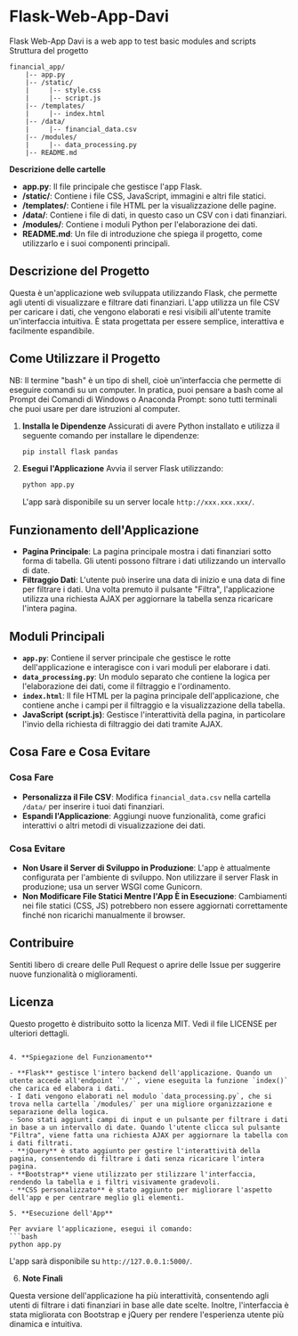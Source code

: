 # Flask-Web-App-Davi
Flask Web-App Davi is a web app to test basic modules and scripts
Struttura del progetto 

```
financial_app/
    |-- app.py
    |-- /static/
    |     |-- style.css
    |     |-- script.js
    |-- /templates/
    |     |-- index.html
    |-- /data/
    |     |-- financial_data.csv
    |-- /modules/
    |     |-- data_processing.py
    |-- README.md
```

**Descrizione delle cartelle**

- **app.py**: Il file principale che gestisce l'app Flask.
- **/static/**: Contiene i file CSS, JavaScript, immagini e altri file statici.
- **/templates/**: Contiene i file HTML per la visualizzazione delle pagine.
- **/data/**: Contiene i file di dati, in questo caso un CSV con i dati finanziari.
- **/modules/**: Contiene i moduli Python per l'elaborazione dei dati.
- **README.md**: Un file di introduzione che spiega il progetto, come utilizzarlo e i suoi componenti principali.

## Descrizione del Progetto

Questa è un'applicazione web sviluppata utilizzando Flask, che permette agli utenti di visualizzare e filtrare dati finanziari. L'app utilizza un file CSV per caricare i dati, che vengono elaborati e resi visibili all'utente tramite un'interfaccia intuitiva. È stata progettata per essere semplice, interattiva e facilmente espandibile.


## Come Utilizzare il Progetto

NB: Il termine "bash" è un tipo di shell, cioè un'interfaccia che permette di eseguire comandi su un computer.  In pratica, puoi pensare a bash come al Prompt dei Comandi di Windows o Anaconda Prompt: sono tutti terminali che puoi usare per dare istruzioni al computer.


1. **Installa le Dipendenze**
   Assicurati di avere Python installato e utilizza il seguente comando per installare le dipendenze:
   ```bash
   pip install flask pandas
   ```

2. **Esegui l'Applicazione**
   Avvia il server Flask utilizzando:
   ```bash
   python app.py
   ```
   L'app sarà disponibile su un server locale `http://xxx.xxx.xxx/`.

## Funzionamento dell'Applicazione

- **Pagina Principale**: La pagina principale mostra i dati finanziari sotto forma di tabella. Gli utenti possono filtrare i dati utilizzando un intervallo di date.
- **Filtraggio Dati**: L'utente può inserire una data di inizio e una data di fine per filtrare i dati. Una volta premuto il pulsante "Filtra", l'applicazione utilizza una richiesta AJAX per aggiornare la tabella senza ricaricare l'intera pagina.

## Moduli Principali

- **`app.py`**: Contiene il server principale che gestisce le rotte dell'applicazione e interagisce con i vari moduli per elaborare i dati.
- **`data_processing.py`**: Un modulo separato che contiene la logica per l'elaborazione dei dati, come il filtraggio e l'ordinamento.
- **`index.html`**: Il file HTML per la pagina principale dell'applicazione, che contiene anche i campi per il filtraggio e la visualizzazione della tabella.
- **JavaScript (script.js)**: Gestisce l'interattività della pagina, in particolare l'invio della richiesta di filtraggio dei dati tramite AJAX.

## Cosa Fare e Cosa Evitare

### Cosa Fare
- **Personalizza il File CSV**: Modifica `financial_data.csv` nella cartella `/data/` per inserire i tuoi dati finanziari.
- **Espandi l'Applicazione**: Aggiungi nuove funzionalità, come grafici interattivi o altri metodi di visualizzazione dei dati.

### Cosa Evitare
- **Non Usare il Server di Sviluppo in Produzione**: L'app è attualmente configurata per l'ambiente di sviluppo. Non utilizzare il server Flask in produzione; usa un server WSGI come Gunicorn.
- **Non Modificare File Statici Mentre l'App È in Esecuzione**: Cambiamenti nei file statici (CSS, JS) potrebbero non essere aggiornati correttamente finché non ricarichi manualmente il browser.

## Contribuire
Sentiti libero di creare delle Pull Request o aprire delle Issue per suggerire nuove funzionalità o miglioramenti.

## Licenza
Questo progetto è distribuito sotto la licenza MIT. Vedi il file LICENSE per ulteriori dettagli.
```

4. **Spiegazione del Funzionamento**

- **Flask** gestisce l'intero backend dell'applicazione. Quando un utente accede all'endpoint `'/'`, viene eseguita la funzione `index()` che carica ed elabora i dati.
- I dati vengono elaborati nel modulo `data_processing.py`, che si trova nella cartella `/modules/` per una migliore organizzazione e separazione della logica.
- Sono stati aggiunti campi di input e un pulsante per filtrare i dati in base a un intervallo di date. Quando l'utente clicca sul pulsante "Filtra", viene fatta una richiesta AJAX per aggiornare la tabella con i dati filtrati.
- **jQuery** è stato aggiunto per gestire l'interattività della pagina, consentendo di filtrare i dati senza ricaricare l'intera pagina.
- **Bootstrap** viene utilizzato per stilizzare l'interfaccia, rendendo la tabella e i filtri visivamente gradevoli.
- **CSS personalizzato** è stato aggiunto per migliorare l'aspetto dell'app e per centrare meglio gli elementi.

5. **Esecuzione dell'App**

Per avviare l'applicazione, esegui il comando:
```bash
python app.py
```
L'app sarà disponibile su `http://127.0.0.1:5000/`.

6. **Note Finali**

Questa versione dell'applicazione ha più interattività, consentendo agli utenti di filtrare i dati finanziari in base alle date scelte. Inoltre, l'interfaccia è stata migliorata con Bootstrap e jQuery per rendere l'esperienza utente più dinamica e intuitiva.
